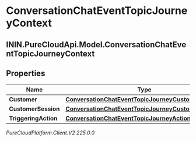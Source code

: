 # ConversationChatEventTopicJourneyContext

## ININ.PureCloudApi.Model.ConversationChatEventTopicJourneyContext

## Properties

|Name | Type | Description | Notes|
|------------ | ------------- | ------------- | -------------|
| **Customer** | [**ConversationChatEventTopicJourneyCustomer**](ConversationChatEventTopicJourneyCustomer) |  | [optional] |
| **CustomerSession** | [**ConversationChatEventTopicJourneyCustomerSession**](ConversationChatEventTopicJourneyCustomerSession) |  | [optional] |
| **TriggeringAction** | [**ConversationChatEventTopicJourneyAction**](ConversationChatEventTopicJourneyAction) |  | [optional] |



_PureCloudPlatform.Client.V2 225.0.0_
